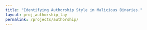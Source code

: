 ```yaml
---
title: "Identifying Authorship Style in Malicious Binaries."
layout: proj_authorship_lay
permalink: /projects/authorship/
---
```


